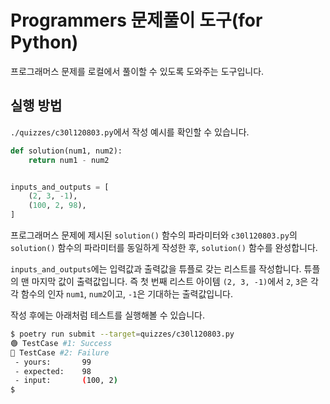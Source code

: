 # Programmers 문제풀이 도구(for Python)

프로그래머스 문제를 로컬에서 풀이할 수 있도록 도와주는 도구입니다.

## 실행 방법

`./quizzes/c30l120803.py`에서 작성 예시를 확인할 수 있습니다.

```python
def solution(num1, num2):
    return num1 - num2


inputs_and_outputs = [
    (2, 3, -1),
    (100, 2, 98),
]
```

프로그래머스 문제에 제시된 `solution()` 함수의 파라미터와 `c30l120803.py`의 `solution()` 함수의 파라미터를 동일하게 작성한 후, `solution()` 함수를 완성합니다.

`inputs_and_outputs`에는 입력값과 출력값을 튜플로 갖는 리스트를 작성합니다. 튜플의 맨 마지막 값이 출력값입니다. 즉 첫 번째 리스트 아이템 `(2, 3, -1)`에서 `2`, `3`은 각각 함수의 인자 `num1`, `num2`이고, `-1`은 기대하는 출력값입니다.

작성 후에는 아래처럼 테스트를 실행해볼 수 있습니다.

```sh
$ poetry run submit --target=quizzes/c30l120803.py
🟢 TestCase #1: Success
🔴 TestCase #2: Failure
 - yours:       99
 - expected:    98
 - input:       (100, 2)
$
```
